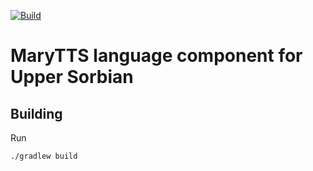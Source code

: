 [![Build](https://github.com/Sorbisches-Institut/marytts-lang-hsb/actions/workflows/main.yml/badge.svg)](https://github.com/Sorbisches-Institut/marytts-lang-hsb/actions/workflows/main.yml)

MaryTTS language component for Upper Sorbian
============================================

Building
--------

Run

    ./gradlew build

